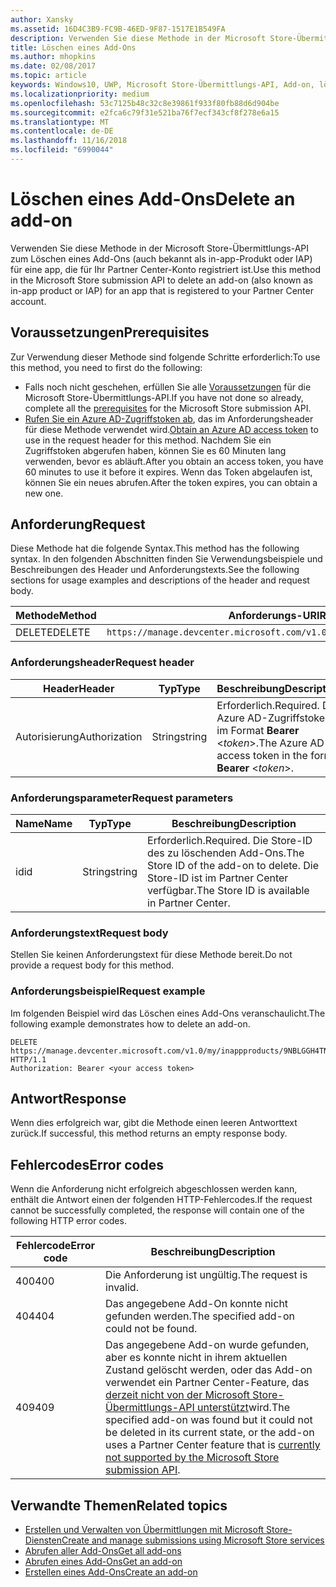 ```yaml
---
author: Xansky
ms.assetid: 16D4C3B9-FC9B-46ED-9F87-1517E1B549FA
description: Verwenden Sie diese Methode in der Microsoft Store-Übermittlungs-API zum Löschen eines Add-Ons für eine app, die für Ihr Partner Center-Konto registriert ist.
title: Löschen eines Add-Ons
ms.author: mhopkins
ms.date: 02/08/2017
ms.topic: article
keywords: Windows10, UWP, Microsoft Store-Übermittlungs-API, Add-on, löschen, In-App-Produkt, IAP
ms.localizationpriority: medium
ms.openlocfilehash: 53c7125b48c32c8e39861f933f80fb88d6d904be
ms.sourcegitcommit: e2fca6c79f31e521ba76f7ecf343cf8f278e6a15
ms.translationtype: MT
ms.contentlocale: de-DE
ms.lasthandoff: 11/16/2018
ms.locfileid: "6990044"
---
```

# <a name="delete-an-add-on"></a><span data-ttu-id="ba519-104">Löschen eines Add-Ons</span><span class="sxs-lookup"><span data-stu-id="ba519-104">Delete an add-on</span></span>

<span data-ttu-id="ba519-105">Verwenden Sie diese Methode in der Microsoft Store-Übermittlungs-API zum Löschen eines Add-Ons (auch bekannt als in-app-Produkt oder IAP) für eine app, die für Ihr Partner Center-Konto registriert ist.</span><span class="sxs-lookup"><span data-stu-id="ba519-105">Use this method in the Microsoft Store submission API to delete an add-on (also known as in-app product or IAP) for an app that is registered to your Partner Center account.</span></span>

## <a name="prerequisites"></a><span data-ttu-id="ba519-106">Voraussetzungen</span><span class="sxs-lookup"><span data-stu-id="ba519-106">Prerequisites</span></span>

<span data-ttu-id="ba519-107">Zur Verwendung dieser Methode sind folgende Schritte erforderlich:</span><span class="sxs-lookup"><span data-stu-id="ba519-107">To use this method, you need to first do the following:</span></span>

* <span data-ttu-id="ba519-108">Falls noch nicht geschehen, erfüllen Sie alle [Voraussetzungen](create-and-manage-submissions-using-windows-store-services.md#prerequisites) für die Microsoft Store-Übermittlungs-API.</span><span class="sxs-lookup"><span data-stu-id="ba519-108">If you have not done so already, complete all the [prerequisites](create-and-manage-submissions-using-windows-store-services.md#prerequisites) for the Microsoft Store submission API.</span></span>
* <span data-ttu-id="ba519-109">[Rufen Sie ein Azure AD-Zugriffstoken ab](create-and-manage-submissions-using-windows-store-services.md#obtain-an-azure-ad-access-token), das im Anforderungsheader für diese Methode verwendet wird.</span><span class="sxs-lookup"><span data-stu-id="ba519-109">[Obtain an Azure AD access token](create-and-manage-submissions-using-windows-store-services.md#obtain-an-azure-ad-access-token) to use in the request header for this method.</span></span> <span data-ttu-id="ba519-110">Nachdem Sie ein Zugriffstoken abgerufen haben, können Sie es 60 Minuten lang verwenden, bevor es abläuft.</span><span class="sxs-lookup"><span data-stu-id="ba519-110">After you obtain an access token, you have 60 minutes to use it before it expires.</span></span> <span data-ttu-id="ba519-111">Wenn das Token abgelaufen ist, können Sie ein neues abrufen.</span><span class="sxs-lookup"><span data-stu-id="ba519-111">After the token expires, you can obtain a new one.</span></span>

## <a name="request"></a><span data-ttu-id="ba519-112">Anforderung</span><span class="sxs-lookup"><span data-stu-id="ba519-112">Request</span></span>

<span data-ttu-id="ba519-113">Diese Methode hat die folgende Syntax.</span><span class="sxs-lookup"><span data-stu-id="ba519-113">This method has the following syntax.</span></span> <span data-ttu-id="ba519-114">In den folgenden Abschnitten finden Sie Verwendungsbeispiele und Beschreibungen des Header und Anforderungstexts.</span><span class="sxs-lookup"><span data-stu-id="ba519-114">See the following sections for usage examples and descriptions of the header and request body.</span></span>

| <span data-ttu-id="ba519-115">Methode</span><span class="sxs-lookup"><span data-stu-id="ba519-115">Method</span></span> | <span data-ttu-id="ba519-116">Anforderungs-URI</span><span class="sxs-lookup"><span data-stu-id="ba519-116">Request URI</span></span>                                                      |
|--------|------------------------------------------------------------------|
| <span data-ttu-id="ba519-117">DELETE</span><span class="sxs-lookup"><span data-stu-id="ba519-117">DELETE</span></span>    | ```https://manage.devcenter.microsoft.com/v1.0/my/inappproducts/{inAppProductId}``` |


### <a name="request-header"></a><span data-ttu-id="ba519-118">Anforderungsheader</span><span class="sxs-lookup"><span data-stu-id="ba519-118">Request header</span></span>

| <span data-ttu-id="ba519-119">Header</span><span class="sxs-lookup"><span data-stu-id="ba519-119">Header</span></span>        | <span data-ttu-id="ba519-120">Typ</span><span class="sxs-lookup"><span data-stu-id="ba519-120">Type</span></span>   | <span data-ttu-id="ba519-121">Beschreibung</span><span class="sxs-lookup"><span data-stu-id="ba519-121">Description</span></span>                                                                 |
|---------------|--------|-----------------------------------------------------------------------------|
| <span data-ttu-id="ba519-122">Autorisierung</span><span class="sxs-lookup"><span data-stu-id="ba519-122">Authorization</span></span> | <span data-ttu-id="ba519-123">String</span><span class="sxs-lookup"><span data-stu-id="ba519-123">string</span></span> | <span data-ttu-id="ba519-124">Erforderlich.</span><span class="sxs-lookup"><span data-stu-id="ba519-124">Required.</span></span> <span data-ttu-id="ba519-125">Das Azure AD-Zugriffstoken im Format **Bearer** &lt;*token*&gt;.</span><span class="sxs-lookup"><span data-stu-id="ba519-125">The Azure AD access token in the form **Bearer** &lt;*token*&gt;.</span></span> |


### <a name="request-parameters"></a><span data-ttu-id="ba519-126">Anforderungsparameter</span><span class="sxs-lookup"><span data-stu-id="ba519-126">Request parameters</span></span>

| <span data-ttu-id="ba519-127">Name</span><span class="sxs-lookup"><span data-stu-id="ba519-127">Name</span></span>        | <span data-ttu-id="ba519-128">Typ</span><span class="sxs-lookup"><span data-stu-id="ba519-128">Type</span></span>   | <span data-ttu-id="ba519-129">Beschreibung</span><span class="sxs-lookup"><span data-stu-id="ba519-129">Description</span></span>                                                                 |
|---------------|--------|-----------------------------------------------------------------------------|
| <span data-ttu-id="ba519-130">id</span><span class="sxs-lookup"><span data-stu-id="ba519-130">id</span></span> | <span data-ttu-id="ba519-131">String</span><span class="sxs-lookup"><span data-stu-id="ba519-131">string</span></span> | <span data-ttu-id="ba519-132">Erforderlich.</span><span class="sxs-lookup"><span data-stu-id="ba519-132">Required.</span></span> <span data-ttu-id="ba519-133">Die Store-ID des zu löschenden Add-Ons.</span><span class="sxs-lookup"><span data-stu-id="ba519-133">The Store ID of the add-on to delete.</span></span> <span data-ttu-id="ba519-134">Die Store-ID ist im Partner Center verfügbar.</span><span class="sxs-lookup"><span data-stu-id="ba519-134">The Store ID is available in Partner Center.</span></span>  |


### <a name="request-body"></a><span data-ttu-id="ba519-135">Anforderungstext</span><span class="sxs-lookup"><span data-stu-id="ba519-135">Request body</span></span>

<span data-ttu-id="ba519-136">Stellen Sie keinen Anforderungstext für diese Methode bereit.</span><span class="sxs-lookup"><span data-stu-id="ba519-136">Do not provide a request body for this method.</span></span>


### <a name="request-example"></a><span data-ttu-id="ba519-137">Anforderungsbeispiel</span><span class="sxs-lookup"><span data-stu-id="ba519-137">Request example</span></span>

<span data-ttu-id="ba519-138">Im folgenden Beispiel wird das Löschen eines Add-Ons veranschaulicht.</span><span class="sxs-lookup"><span data-stu-id="ba519-138">The following example demonstrates how to delete an add-on.</span></span>

```
DELETE https://manage.devcenter.microsoft.com/v1.0/my/inappproducts/9NBLGGH4TNMP HTTP/1.1
Authorization: Bearer <your access token>
```

## <a name="response"></a><span data-ttu-id="ba519-139">Antwort</span><span class="sxs-lookup"><span data-stu-id="ba519-139">Response</span></span>

<span data-ttu-id="ba519-140">Wenn dies erfolgreich war, gibt die Methode einen leeren Antworttext zurück.</span><span class="sxs-lookup"><span data-stu-id="ba519-140">If successful, this method returns an empty response body.</span></span>

## <a name="error-codes"></a><span data-ttu-id="ba519-141">Fehlercodes</span><span class="sxs-lookup"><span data-stu-id="ba519-141">Error codes</span></span>

<span data-ttu-id="ba519-142">Wenn die Anforderung nicht erfolgreich abgeschlossen werden kann, enthält die Antwort einen der folgenden HTTP-Fehlercodes.</span><span class="sxs-lookup"><span data-stu-id="ba519-142">If the request cannot be successfully completed, the response will contain one of the following HTTP error codes.</span></span>

| <span data-ttu-id="ba519-143">Fehlercode</span><span class="sxs-lookup"><span data-stu-id="ba519-143">Error code</span></span> |  <span data-ttu-id="ba519-144">Beschreibung</span><span class="sxs-lookup"><span data-stu-id="ba519-144">Description</span></span>                                                                                                                                                                           |
|--------|------------------|
| <span data-ttu-id="ba519-145">400</span><span class="sxs-lookup"><span data-stu-id="ba519-145">400</span></span>  | <span data-ttu-id="ba519-146">Die Anforderung ist ungültig.</span><span class="sxs-lookup"><span data-stu-id="ba519-146">The request is invalid.</span></span> |
| <span data-ttu-id="ba519-147">404</span><span class="sxs-lookup"><span data-stu-id="ba519-147">404</span></span>  | <span data-ttu-id="ba519-148">Das angegebene Add-On konnte nicht gefunden werden.</span><span class="sxs-lookup"><span data-stu-id="ba519-148">The specified add-on could not be found.</span></span>  |
| <span data-ttu-id="ba519-149">409</span><span class="sxs-lookup"><span data-stu-id="ba519-149">409</span></span>  | <span data-ttu-id="ba519-150">Das angegebene Add-on wurde gefunden, aber es konnte nicht in ihrem aktuellen Zustand gelöscht werden, oder das Add-on verwendet ein Partner Center-Feature, das [derzeit nicht von der Microsoft Store-Übermittlungs-API unterstützt](create-and-manage-submissions-using-windows-store-services.md#not_supported)wird.</span><span class="sxs-lookup"><span data-stu-id="ba519-150">The specified add-on was found but it could not be deleted in its current state, or the add-on uses a Partner Center feature that is [currently not supported by the Microsoft Store submission API](create-and-manage-submissions-using-windows-store-services.md#not_supported).</span></span> |   


## <a name="related-topics"></a><span data-ttu-id="ba519-151">Verwandte Themen</span><span class="sxs-lookup"><span data-stu-id="ba519-151">Related topics</span></span>

* [<span data-ttu-id="ba519-152">Erstellen und Verwalten von Übermittlungen mit Microsoft Store-Diensten</span><span class="sxs-lookup"><span data-stu-id="ba519-152">Create and manage submissions using Microsoft Store services</span></span>](create-and-manage-submissions-using-windows-store-services.md)
* [<span data-ttu-id="ba519-153">Abrufen aller Add-Ons</span><span class="sxs-lookup"><span data-stu-id="ba519-153">Get all add-ons</span></span>](get-all-add-ons.md)
* [<span data-ttu-id="ba519-154">Abrufen eines Add-Ons</span><span class="sxs-lookup"><span data-stu-id="ba519-154">Get an add-on</span></span>](get-an-add-on.md)
* [<span data-ttu-id="ba519-155">Erstellen eines Add-Ons</span><span class="sxs-lookup"><span data-stu-id="ba519-155">Create an add-on</span></span>](create-an-add-on.md)
